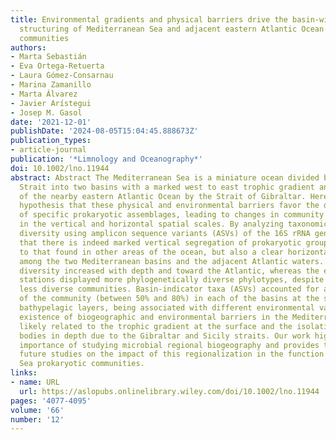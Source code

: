 ```yaml
---
title: Environmental gradients and physical barriers drive the basin‐wide spatial
  structuring of Mediterranean Sea and adjacent eastern Atlantic Ocean prokaryotic
  communities
authors:
- Marta Sebastián
- Eva Ortega‐Retuerta
- Laura Gómez‐Consarnau
- Marina Zamanillo
- Marta Álvarez
- Javier Arístegui
- Josep M. Gasol
date: '2021-12-01'
publishDate: '2024-08-05T15:04:45.888673Z'
publication_types:
- article-journal
publication: '*Limnology and Oceanography*'
doi: 10.1002/lno.11944
abstract: Abstract The Mediterranean Sea is a miniature ocean divided by the Sicily
  Strait into two basins with a marked west to east trophic gradient and separated
  of the nearby eastern Atlantic Ocean by the Strait of Gibraltar. Here, we test the
  hypothesis that these physical and environmental barriers favor the development
  of specific prokaryotic assemblages, leading to changes in community structure both
  in the vertical and horizontal spatial scales. By analyzing taxonomic and phylogenetic
  diversity using amplicon sequence variants (ASVs) of the 16S rRNA gene, we show
  that there is indeed marked vertical segregation of prokaryotic groups, similar
  to that found in other areas of the ocean, but also a clear horizontal structuring
  among the two Mediterranean basins and the adjacent Atlantic waters. Prokaryotic
  diversity increased with depth and toward the Atlantic, whereas the easternmost
  stations displayed more phylogenetically diverse phylotypes, despite harboring globally
  less diverse communities. Basin‐indicator taxa (ASVs) accounted for a large fraction
  of the community (between 50% and 80%) in each of the basins at the surface and
  bathypelagic layers, being associated with different environmental variables. The
  existence of biogeographic and environmental barriers in the Mediterranean Sea is
  likely related to the trophic gradient at the surface and the isolation of water
  bodies in depth due to the Gibraltar and Sicily straits. Our work highlights the
  importance of studying microbial regional biogeography and provides the basis for
  future studies on the impact of this regionalization in the function of Mediterranean
  Sea prokaryotic communities.
links:
- name: URL
  url: https://aslopubs.onlinelibrary.wiley.com/doi/10.1002/lno.11944
pages: '4077-4095'
volume: '66'
number: '12'
---
```


